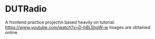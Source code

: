 # DUTRadio
A frontend practice project\n
based heavily on tutorial: https://www.youtube.com/watch?v=D-h8L5hgW-w
Images are obtained online
